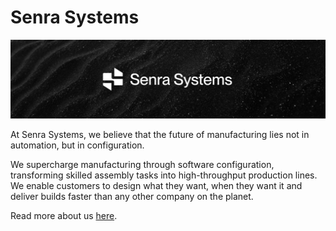 # Senra Systems

![Senra Systems](github-cover.png)

At Senra Systems, we believe that the future of manufacturing lies not in automation, but in configuration.

We supercharge manufacturing through software configuration, transforming skilled assembly tasks into high-throughput production lines. We enable customers to design what they want, when they want it and deliver builds faster than any other company on the planet.

Read more about us [here](https://www.senrasystems.com/).
